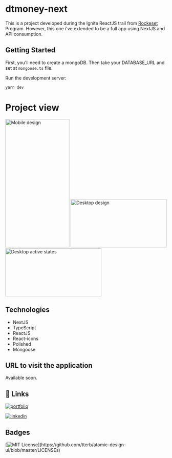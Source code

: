 # dtmoney-next

This is a project developed during the Ignite ReactJS trail from [Rockeset](https://www.rocketseat.com.br) Program. However, this one i've extended to be a full app using NextJS and API consumption.

## Getting Started

First, you'll need to create a mongoDB. Then take your DATABASE_URL and set at ```mongoose.ts``` file.

Run the development server:

`yarn dev`

# Project view

  <img src="public/img/mobile-design.jpg" alt="Mobile design" width="200" height="400">
  <img src="public/img/desktop-design.jpg" alt="Desktop design" width="300" height="150">
  <img src="public/img/active-states.jpg" alt="Desktop active states" width="300" height="150">

## Technologies

- NextJS
- TypeScript
- ReactJS
- React-icons
- Polished
- Mongoose


## URL to visit the application

Available soon.

## 🔗 Links
[![portfolio](https://img.shields.io/badge/my_portfolio-000?style=for-the-badge&logo=ko-fi&logoColor=white)](https://github.com/augustomoscardo)

[![linkedin](https://img.shields.io/badge/linkedin-0A66C2?style=for-the-badge&logo=linkedin&logoColor=white)](https://www.linkedin.com/in/augustomoscardo)

## Badges

[![MIT License](https://img.shields.io/apm/l/atomic-design-ui.svg?)](https://github.com/tterb/atomic-design-ui/blob/master/LICENSEs)

